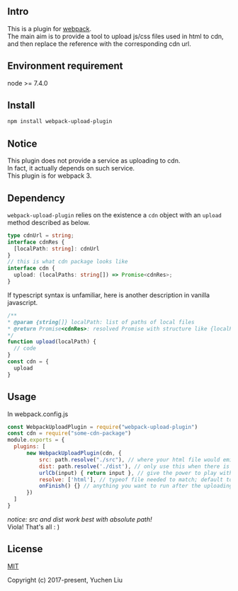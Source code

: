 ## Intro

This is a plugin for [webpack](https://github.com/webpack/webpack).<br>
The main aim is to provide a tool to upload js/css files used in html to cdn, and then replace the reference with the corresponding cdn url.<br>

## Environment requirement

node >= 7.4.0<br>

## Install

```bash
npm install webpack-upload-plugin
```

## Notice

This plugin does not provide a service as uploading to cdn.<br>
In fact, it actually depends on such service.<br>
This plugin is for webpack 3.

## Dependency

`webpack-upload-plugin` relies on the existence a `cdn` object with an `upload` method described as below.

```typescript
type cdnUrl = string;
interface cdnRes {
  [localPath: string]: cdnUrl
}
// this is what cdn package looks like
interface cdn {
  upload: (localPaths: string[]) => Promise<cdnRes>;
}
```

If typescript syntax is unfamiliar, here is another description in vanilla javascript.

```js
/**
* @param {string[]} localPath: list of paths of local files
* @return Promise<cdnRes>: resolved Promise with structure like {localPath: cdnUrl}
*/
function upload(localPath) {
  // code
}
const cdn = {
  upload
}
```

## Usage

In webpack.config.js

```js
const WebpackUploadPlugin = require("webpack-upload-plugin")
const cdn = require("some-cdn-package")
module.exports = {
  plugins: [
      new WebpackUploadPlugin(cdn, {
          src: path.resolve("./src"), // where your html file would emit to (with reference to local js/css files)
          dist: path.resolve('./dist'), // only use this when there is a need to separate origin outputs with cdn ones
          urlCb(input) { return input }, // give the power to play with cdn url before emit
          resolve: ['html'], // typeof file needed to match; default to ['html']
          onFinish() {} // anything you want to run after the uploading and replacing process
      })
  ]
}
```

*notice: src and dist work best with absolute path!* <br>
Viola! That's all : )

## License

[MIT](http://opensource.org/licenses/MIT)

Copyright (c) 2017-present, Yuchen Liu